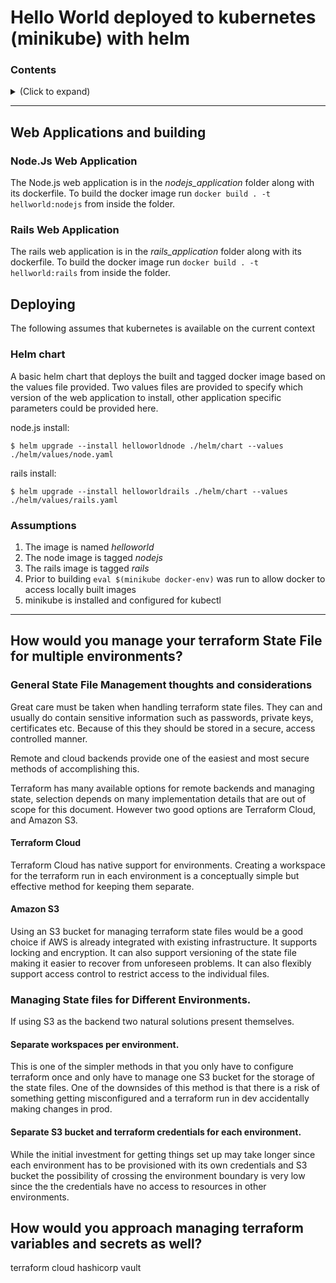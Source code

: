 # Hello World deployed to kubernetes (minikube) with helm

### Contents
<details>
<summary> 
(Click to expand)
</summary>
```
│   .gitignore
│   helmvalues_node.yaml
│   ReadMe.md
│
├───helmchart
│   │   .helmignore
│   │   Chart.yaml
│   │   values.yaml
│   │
│   ├───charts
│   └───templates
│       │   deployment.yaml
│       │   ingress.yaml
│       │   service.yaml
│       │   _helpers.tpl
│       │
│       └───tests
│               test-connection.yaml
│
├───nodejs_application
│   │   .dockerignore
│   │   Dockerfile
│   │
│   └───app
│           main.js
│           package-lock.json
│           package.json
│
└───ruby_application
        Dockerfile
```
</details>

---
## Web Applications and building

### Node.Js Web Application
The Node.js web application is in the _nodejs_application_ folder along with its dockerfile.  To build the docker image run `docker build . -t hellworld:nodejs` from inside the folder.
### Rails Web Application
The rails web application is in the _rails_application_ folder along with its dockerfile.  To build the docker image run `docker build . -t hellworld:rails` from inside the folder.

## Deploying
The following assumes that kubernetes is available on the current context
### Helm chart
A basic helm chart that deploys the built and tagged docker image based on the values file provided.
Two values files are provided to specify which version of the web application to install, other application specific parameters could be provided here.

node.js install:
``` 
$ helm upgrade --install helloworldnode ./helm/chart --values ./helm/values/node.yaml
``` 
rails install:
```
$ helm upgrade --install helloworldrails ./helm/chart --values ./helm/values/rails.yaml
``` 
### Assumptions
1. The image is named _helloworld_
2. The node image is tagged _nodejs_
3. The rails image is tagged _rails_
4. Prior to building `eval $(minikube docker-env)` was run to allow docker to access locally built images
5. minikube is installed and configured for kubectl
---



## How would you manage your terraform State File for multiple environments?

### General State File Management thoughts and considerations
Great care must be taken when handling terraform state files.  They can and usually do contain sensitive information such as passwords, private keys, certificates etc. Because of this they should be stored in a secure, access controlled manner.

Remote and cloud backends provide one of the easiest and most secure methods of accomplishing this.  

Terraform has many available options for remote backends and managing state, selection depends on many implementation details that are out of scope for this document.  However two good options are Terraform Cloud, and Amazon S3.

#### Terraform Cloud
Terraform Cloud has native support for environments.  Creating a workspace for the terraform run in each environment is a conceptually simple but effective method for keeping them separate.


#### Amazon S3
Using an S3 bucket for managing terraform state files would be a good choice if AWS is already integrated with existing infrastructure.  It supports locking and encryption.  It can also support versioning of the state file making it easier to recover from unforeseen problems. It can also flexibly support access control to restrict access to the individual files.

### Managing State files for Different Environments.

If using S3 as the backend two natural solutions present themselves.
#### Separate workspaces per environment.
This is one of the simpler methods in that you only have to configure terraform once and only have to manage one S3 bucket for the storage of the state files.  One of the downsides of this method is that there is a risk of something getting misconfigured and a terraform run in dev accidentally making changes in prod. 

#### Separate S3 bucket and terraform credentials for each environment.
While the initial investment for getting things set up may take longer since each environment has to be provisioned with its own credentials and S3 bucket the possibility of crossing the environment boundary is very low since the the credentials have no access to resources in other environments.

## How would you approach managing terraform variables and secrets as well?


terraform cloud
hashicorp vault



<!-- 

1. Create an application that always responds with “hello world” to web requests
2. Create Dockerfile for this application
3. Write yaml to host in kubernetes
a. Can use minikube or docker desktop
b. Service
c. Deployment with 2 instances of hello world application
4. Readme.md file with instructions how to build and deploy to local kubernetes
5. How would you manage your terraform State File for multiple environments? e.g stage,
prod , demo (please answer in the Readme)
6. How would you approach managing terraform variables and secrets as well? (please
answer in the Readme)
BONUS:
1. Write the “hello world” application in rails
2. Create a helm chart instead of a plain kubernetes yaml manifest file (we use helm here)
-->
